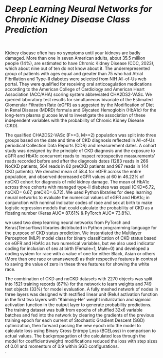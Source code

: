*<h1> Deep Learning Neural Networks for Chronic Kidney Disease Class Prediction</h1>*</br>

   Kidney disease often has no symptoms until your kidneys are badly damaged. More than one in seven American adults, about 35.5 million people (14%), are estimated to have Chronic Kidney Disease (CDC, 2023), which about nine out of ten do not know about it. The underrepresented group of patients with ages equal and greater than 75 who had Atrial Fibrillation and Type-II diabetes were selected from NIH All-of-Us web portal. They were qualified for receiving oral anticoagulation medications according to the American College of Cardiology and American Heart Association (ACC/AHA) scoring system abbreviated CHA2DS2-VASc. We queried laboratory test results for simultaneous bivariate of the Estimated Glomerular Filtration Rate (eGFR) as suggested by the Modification of Diet in Renal Disease (MDRD) formula and Glycated Hemoglobin (HbA1c) for the long-term plasma glucose level to investigate the association of these independent variables with the probability of Chronic Kidney Disease (CKD).</br>

   The qualified CHA2DS2-VASc (F>=3, M>=2) population was split into three groups based on the date and time of CKD diagnosis reflected in All-of-Us periodical Collection Data Reports (CDR) and measurement dates. A cohort study was designed by the principle of CKD diagnosis and the exposure to eGFR and HbA1c concurrent reads to inspect retrospective measurements’ reads recorded before and after the diagnosis dates (1283 reads in 266 NoCKD patients, 564 reads in 82 preCKD patients and 987 reads in 144 CKD patients). We denoted mean of 58.4 for eGFR across the entire population, and observed decreased eGFR values at 60 in 46.22% of noCKD cohort for diagnosis of mild kidney damage. The mean of HbA1c across three cohorts with managed type-II diabetes was equal (CKD=6.72, noCKD= 6.67, preCKD=.6.72). We used Python libraries for deep learning neural networks to evaluate the numerical values of eGFR and HbA1c; in conjunction with nominal indicator codes of race and sex at birth to make logistic regression models that could calculate the probability of CKD as a floating number (Keras AUC= 87.61%  & PyTorch AUC= 73.8%). </br>

  we used two deep learning neural networks from  PyTorch and Keras(Tensorflow) libraries distributed in Python programming language for the purpose of CKD status prediction. We instantiated the Multilayer Perceptron (MLP) model class for binary classification of CKD status based on eGFR and HbA1c as two numerical variables, but we also used indicator coding for inclusion of sex at birth (Female=1, Male=0) and developed a coding system for race with a value of one for either Black, Asian or others (More than one race or unanswered) as their respective features in contrast to saving the value of zero in these three features for showing the white race. </br> 

   The combination of CKD and noCKD datasets with 2270 objects was split into 1521 training records (67%) for the network to learn weights and 749 test objects (33%) for model evaluation. A fully meshed network of nodes in three layers was designed with rectified linear unit (Relu) activation function in the first two layers with “Kaiming-He” weight initialization and sigmoid activation function in the output layer to generate probability predictions. The training dataset was built from epochs of shuffled 32x6 variable batches and fed into the network by clearing the gradients of the previous training epoch for each current of Stochastic Gradient Descent (SGD) optimization, then forward passing the new epoch into the model to calculate loss using Binary Cross Entropy Loss (BCELoss) in comparison to actual values. The backpropagation of the calculated loss through the model for coefficient(weight) modifications reduced the loss with step sizes of 0.01 and momentum of 0.9 within SGD configurations. </br>
.  

